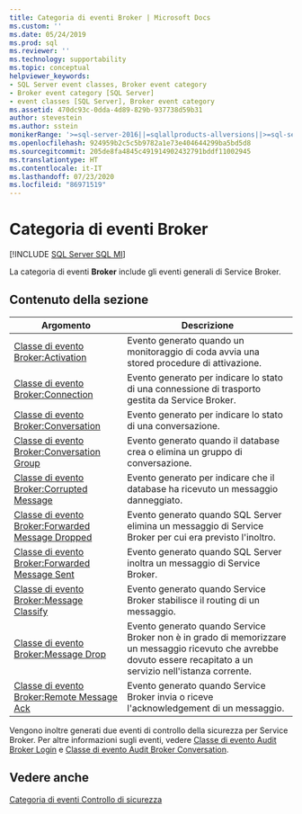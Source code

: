 ```yaml
---
title: Categoria di eventi Broker | Microsoft Docs
ms.custom: ''
ms.date: 05/24/2019
ms.prod: sql
ms.reviewer: ''
ms.technology: supportability
ms.topic: conceptual
helpviewer_keywords:
- SQL Server event classes, Broker event category
- Broker event category [SQL Server]
- event classes [SQL Server], Broker event category
ms.assetid: 470dc93c-0dda-4d89-829b-937738d59b31
author: stevestein
ms.author: sstein
monikerRange: '>=sql-server-2016||=sqlallproducts-allversions||>=sql-server-linux-2017||=azuresqldb-mi-current'
ms.openlocfilehash: 924959b2c5c5b9782a1e73e404644299ba5bd5d8
ms.sourcegitcommit: 205de8fa4845c491914902432791bddf11002945
ms.translationtype: HT
ms.contentlocale: it-IT
ms.lasthandoff: 07/23/2020
ms.locfileid: "86971519"
---
```

# <a name="broker-event-category"></a>Categoria di eventi Broker

[!INCLUDE [SQL Server SQL MI](../../includes/applies-to-version/sql-asdbmi.md)]

La categoria di eventi **Broker** include gli eventi generali di Service Broker.  
  
## <a name="in-this-section"></a>Contenuto della sezione  
  
|Argomento|Descrizione|  
|-----------|-----------------|  
|[Classe di evento Broker:Activation](../../relational-databases/event-classes/broker-activation-event-class.md)|Evento generato quando un monitoraggio di coda avvia una stored procedure di attivazione.|  
|[Classe di evento Broker:Connection](../../relational-databases/event-classes/broker-connection-event-class.md)|Evento generato per indicare lo stato di una connessione di trasporto gestita da Service Broker.|  
|[Classe di evento Broker:Conversation](../../relational-databases/event-classes/broker-conversation-event-class.md)|Evento generato per indicare lo stato di una conversazione.|  
|[Classe di evento Broker:Conversation Group](../../relational-databases/event-classes/broker-conversation-group-event-class.md)|Evento generato quando il database crea o elimina un gruppo di conversazione.|  
|[Classe di evento Broker:Corrupted Message](../../relational-databases/event-classes/broker-corrupted-message-event-class.md)|Evento generato per indicare che il database ha ricevuto un messaggio danneggiato.|  
|[Classe di evento Broker:Forwarded Message Dropped](../../relational-databases/event-classes/broker-forwarded-message-dropped-event-class.md)|Evento generato quando SQL Server elimina un messaggio di Service Broker per cui era previsto l'inoltro.|  
|[Classe di evento Broker:Forwarded Message Sent](../../relational-databases/event-classes/broker-forwarded-message-sent-event-class.md)|Evento generato quando SQL Server inoltra un messaggio di Service Broker.|  
|[Classe di evento Broker:Message Classify](../../relational-databases/event-classes/broker-message-classify-event-class.md)|Evento generato quando Service Broker stabilisce il routing di un messaggio.|  
|[Classe di evento Broker:Message Drop](../../relational-databases/event-classes/broker-message-drop-event-class.md)|Evento generato quando Service Broker non è in grado di memorizzare un messaggio ricevuto che avrebbe dovuto essere recapitato a un servizio nell'istanza corrente.|  
|[Classe di evento Broker:Remote Message Ack](../../relational-databases/event-classes/broker-remote-message-ack-event-class.md)|Evento generato quando Service Broker invia o riceve l'acknowledgement di un messaggio.|  
  
 Vengono inoltre generati due eventi di controllo della sicurezza per Service Broker. Per altre informazioni sugli eventi, vedere [Classe di evento Audit Broker Login](../../relational-databases/event-classes/audit-broker-login-event-class.md) e [Classe di evento Audit Broker Conversation](../../relational-databases/event-classes/audit-broker-conversation-event-class.md).  
  
## <a name="see-also"></a>Vedere anche  
 [Categoria di eventi Controllo di sicurezza](https://docs.microsoft.com/analysis-services/trace-events/security-audit-event-category)  
  
  
